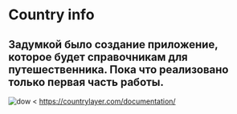 # Сountry info
## Задумкой было создание приложение, которое будет справочникам для путешественника. Пока что реализовано только первая часть работы.  
![dow](https://user-images.githubusercontent.com/45273279/150113398-d92f83d1-55ea-43dc-87fd-1de41ef11f51.gif)
< https://countrylayer.com/documentation/
